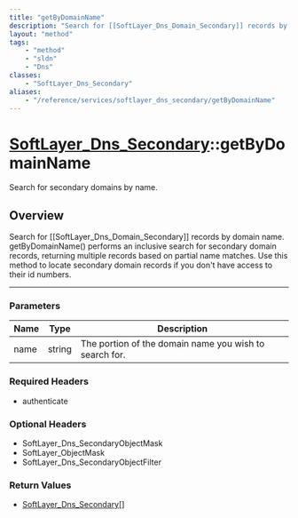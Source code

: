 ```yaml
---
title: "getByDomainName"
description: "Search for [[SoftLayer_Dns_Domain_Secondary]] records by domain name. getByDomainName() performs an inclusive search for... "
layout: "method"
tags:
    - "method"
    - "sldn"
    - "Dns"
classes:
    - "SoftLayer_Dns_Secondary"
aliases:
    - "/reference/services/softlayer_dns_secondary/getByDomainName"
---
```

# [SoftLayer_Dns_Secondary](/reference/services/SoftLayer_Dns_Secondary)::getByDomainName

Search for secondary domains by name.


## Overview 
Search for [[SoftLayer_Dns_Domain_Secondary]] records by domain name. getByDomainName() performs an inclusive search for secondary domain records, returning multiple records based on partial name matches. Use this method to locate secondary domain records if you don't have access to their id numbers. 

-----

### Parameters 
|Name | Type | Description |
| --- | --- | --- |
|name| string| The portion of the domain name you wish to search for.|


### Required Headers
* authenticate


### Optional Headers
* SoftLayer_Dns_SecondaryObjectMask
* SoftLayer_ObjectMask
* SoftLayer_Dns_SecondaryObjectFilter

### Return Values
* <a href='/reference/datatypes/SoftLayer_Dns_Secondary'>SoftLayer_Dns_Secondary[] </a>




